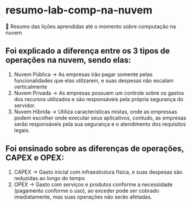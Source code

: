 # resumo-lab-comp-na-nuvem
:space_invader:	Resumo das lições aprendidas até o momento sobre computação na nuvem

## Foi explicado a diferença entre os 3 tipos de operações na nuvem, sendo elas:
1. Nuvem Pública -> As empresas irão pagar somente pelas funcionalidades que elas utilzarem, e suas despesas não escalam verticalmente
2. Nuvem Privada -> As empresas possuem um controle sobre os gastos dos recursos utilizados e são responsáveis pela própria segurança do servidor.
3. Nuvem Hibrida -> Utiliza caracteristicas mistas, onde as empressas podem escolher onde executar seus aplicativos, contudo, as empresas serão responsáveis pela sua segurança e o atendimento dos requisitos legais.

## Foi ensinado sobre as diferenças de operações, CAPEX e OPEX:
1. CAPEX -> Gasto inicial com infraestrutura física, e suas despesas são reduzidas ao longo do tempo
2. OPEX -> Gasto com serviços e produtos conforme a necessidade (pagamento conforme o uso), ao exceder pode ser cobrado imediatamente, mas suas operações não serão afetadas.
